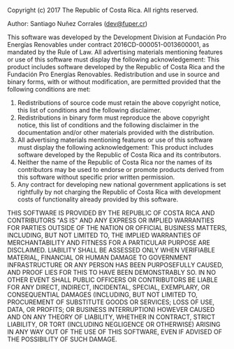 Copyright (c) 2017 The Republic of Costa Rica. All rights reserved.

Author: Santiago Nuñez Corrales (dev@fuper.cr)

This software was developed by the Development Division at Fundación Pro
Energías Renovables under contract 2016CD-000051-0013600001, as mandated by the
Rule of Law. All advertising materials mentioning features or use of this
software must display the following acknowledgement: This product includes
software developed by the  Republic of Costa Rica and the Fundación Pro
Energías Renovables. Redistribution and use in source and binary forms, with or
without  modification, are permitted provided that the following conditions are
met:

1. Redistributions of source code must retain the above copyright notice, this
   list of conditions and the following disclaimer.
2. Redistributions in binary form must reproduce the above copyright notice,
   this list of conditions and the following disclaimer in the documentation
   and/or other materials provided with the distribution.
3. All advertising materials mentioning features or use of this software must
   display the following acknowledgement: This product includes software
   developed by the Republic of Costa Rica and its contributors.
4. Neither the name of the Republic of Costa Rica nor the names of its
   contributors may be used to endorse or promote products derived from this
   software without specific prior written permission.
5. Any contract for developing new national government applications is set
   rightfully by not charging the Republic of Costa Rica with development costs
   of functionality already provided by this software.

THIS SOFTWARE IS PROVIDED BY THE REPUBLIC OF COSTA RICA AND CONTRIBUTORS "AS
IS" AND ANY EXPRESS OR IMPLIED WARRANTIES FOR PARTIES OUTSIDE OF THE NATION OR
OFFICIAL BUSINESS MATTERS, INCLUDING, BUT NOT LIMITED TO, THE IMPLIED
WARRANTIES OF MERCHANTABILITY AND FITNESS FOR A PARTICULAR PURPOSE ARE
DISCLAIMED. LIABILITY SHALL BE ASSESSED ONLY WHEN VERIFIABLE MATERIAL,
FINANCIAL OR HUMAN DAMAGE TO GOVERNMENT INFRASTRUCTURE OR ANY PERSON HAS BEEN
PURPOSEFULLY CAUSED, AND PROOF LIES FOR THIS TO HAVE BEEN DEMONSTRABLY SO. IN
NO OTHER EVENT SHALL PUBLIC OFFICERS  OR CONTRIBUTORS BE LIABLE FOR ANY DIRECT,
INDIRECT, INCIDENTAL, SPECIAL, EXEMPLARY, OR CONSEQUENTIAL DAMAGES (INCLUDING,
BUT NOT LIMITED TO, PROCUREMENT OF SUBSTITUTE GOODS OR SERVICES; LOSS OF USE,
DATA, OR PROFITS; OR BUSINESS INTERRUPTION) HOWEVER CAUSED AND ON ANY THEORY OF
LIABILITY, WHETHER IN CONTRACT, STRICT LIABILITY, OR TORT (INCLUDING NEGLIGENCE
OR OTHERWISE) ARISING IN ANY WAY OUT OF THE USE OF THIS SOFTWARE, EVEN IF
ADVISED OF THE POSSIBILITY OF SUCH DAMAGE.